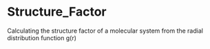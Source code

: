 # Structure_Factor
Calculating the structure factor of a molecular system from the radial distribution function g(r)
